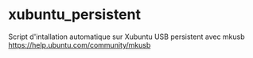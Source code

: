 # xubuntu_persistent
Script d'intallation automatique sur Xubuntu USB persistent avec mkusb https://help.ubuntu.com/community/mkusb
